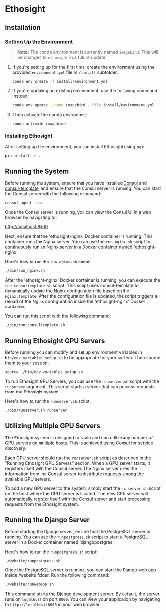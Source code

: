 # Ethosight

<!-- TODO: Add a brief introduction about Ethosight here -->

## Installation

### Setting Up the Environment

> **Note:** The conda environment is currently named `imagebind`. This will be changed to `ethosight` in a future update.

1. If you're setting up for the first time, create the environment using the provided `environment.yml` file in `/install` subfolder:

    ```bash
    conda env create -f install/environment.yml
    ```

2. If you're updating an existing environment, use the following command instead:

    ```bash
    conda env update --name imagebind --file install/environment.yml
    ```
3. Then activate the conda environmet:  
   ```
   conda activate imagebind
   ```
### Installing Ethosight

After setting up the environment, you can install Ethosight using pip:

```bash
pip install -e .
```

## Running the System

Before running the system, ensure that you have installed [Consul](https://developer.hashicorp.com/consul/install) and [consul-template](https://github.com/hashicorp/consul-template?tab=readme-ov-file#installation), and ensure that the Consul server is running. You can start the Consul server with the following command:
```bash
consul agent -dev
```

Once the Consul server is running, you can view the Consul UI in a web browser by navigating to:

[http://localhost:8500](http://localhost:8500)

Next, ensure that the 'ethosight-nginx' Docker container is running. This container runs the Nginx server. You can use the `run_nginx.sh` script to continuously run an Nginx server in a Docker container named 'ethosight-nginx'. 

Here's how to run the `run_nginx.sh` script:

```bash
./bin/run_nginx.sh
```

After the 'ethosight-nginx' Docker container is running, you can execute the `run_consultemplate.sh` script. This script uses consul-template to dynamically update the Nginx configuration file based on the `nginx.template`. After the configuration file is updated, the script triggers a reload of the Nginx configuration inside the 'ethosight-nginx' Docker container.

You can run this script with the following command:

```bash
./bin/run_consultemplate.sh
```

## Running Ethosight GPU Servers

Before running you can modify and set up environment variables in `bin/env_variables_setup.sh` to be appropriate for your system.
Then source them to your session.

`source ./bin/env_variables_setup.sh`

To run Ethosight GPU Servers, you can use the `runserver.sh` script with the `runserver` argument. This script starts a server that can process requests from the Ethosight system.

Here's how to run the `runserver.sh` script:

```bash
./bin/runserver.sh runserver
```

## Utilizing Multiple GPU Servers

The Ethosight system is designed to scale and can utilize any number of GPU servers on multiple hosts. This is achieved using Consul for service discovery.

Each GPU server should run the `runserver.sh` script as described in the "Running Ethosight GPU Servers" section. When a GPU server starts, it registers itself with the Consul server. The Nginx server uses the information from the Consul server to distribute requests among the available GPU servers.

To add a new GPU server to the system, simply start the `runserver.sh` script on the host where the GPU server is located. The new GPU server will automatically register itself with the Consul server and start processing requests from the Ethosight system.

## Running the Django Server

Before starting the Django server, ensure that the PostgreSQL server is running. You can use the `runpostgress.sh` script to start a PostgreSQL server in a Docker container named 'djangopostgres'.

Here's how to run the `runpostgress.sh` script:

```bash
./website/runpostgress.sh
``````

Once the PostgreSQL server is running, you can start the Django web app inside /website folder. Run the following command:

```bash
./website/runwebapp.sh
```

This command starts the Django development server. By default, the server runs on `localhost` on port `8000`. You can view your application by navigating to `http://localhost:8000` in your web browser.

